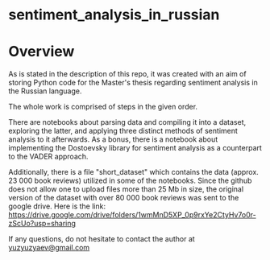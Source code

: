 # sentiment_analysis_in_russian

# Overview
As is stated in the description of this repo, it was created with an aim of storing Python code for the Master's thesis regarding sentiment analysis in the Russian language.

The whole work is comprised of steps in the given order.

There are notebooks about parsing data and compiling it into a dataset, exploring the latter, and applying three distinct methods of sentiment analysis to it afterwards. As a bonus, there is a notebook about implementing the Dostoevsky library for sentiment analysis as a counterpart to the VADER approach.

Additionally, there is a file "short_dataset" which contains the data (approx. 23 000 book reviews) utilized in some of the notebooks. Since the github does not allow one to upload files more than 25 Mb in size, the original version of the dataset with over 80 000 book reviews was sent to the google drive. Here is the link: https://drive.google.com/drive/folders/1wmMnD5XP_0p9rxYe2CtyHv7o0r-zScUo?usp=sharing

If any questions, do not hesitate to contact the author at yuzyuzyaev@gmail.com
